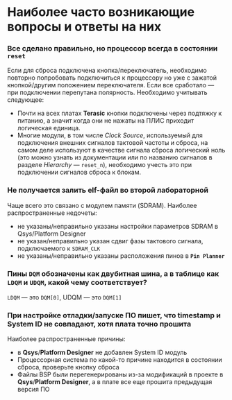 # Наиболее часто возникающие вопросы и ответы на них

### Все сделано правильно, но процессор всегда в состоянии `reset`

Если для сброса подключена кнопка/переключатель, необходимо повторно попробовать подключиться к процессору но уже с зажатой кнопкой/другим положением переключателя. Если все сработало — при подключении перепутана полярность. Необходимо учитывать следующее:
- Почти на всех платах **Terasic** кнопки подключены через подтяжку к питанию, а значит когда они не нажаты на ПЛИС приходит логическая единица.
- Многие модули, в том числе *Clock Source*, используемый для подключения внешних сигналов тактовой частоты и сброса, на самом деле используют в качестве сигнала сброса логический ноль (это можно узнать из документации или по названию сигналов в разделе *Hierarchy* — `reset_n`), необходимо учесть это при подключении сигналов сброса к блокам.

### Не получается залить elf-файл во второй лабораторной

Чаще всего это связано с модулем памяти (SDRAM). Наиболее распространенные недочеты:
- не указаны/неправильно указаны настройки параметров SDRAM в Qsys/Platform Designer
- не указан/неправильно указан сдвиг фазы тактового сигнала, подключаемого к `SDRAM_CLK`
- не указаны/неправильно указаны расположения пинов в **`Pin Planner`**

### Пины `DQM` обозначены как двубитная шина, а в таблице как `LDQM` и `UDQM`, какой чему соответствует?

`LDQM` — это `DQM[0]`, UDQM — это `DQM[1]`

### При настройке отладки/запуске ПО пишет, что timestamp и System ID не совпадают, хотя плата точно прошита

Наиболее распространенные причины:
- в **Qsys**/**Platform Designer** не добавлен System ID модуль
- Процессорная система по какой-то причине находится в состоянии сброса, проверьте кнопку сброса
- Файлы BSP были перегенерированы из-за модификаций в проекте в **Qsys**/**Platform Designer**, а в плате все еще прошита предыдущая версия ПО
